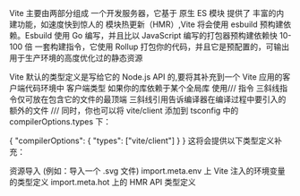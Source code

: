 Vite 主要由两部分组成
一个开发服务器，它基于 原生 ES 模块 提供了 丰富的内建功能，如速度快到惊人的 模块热更新（HMR）,Vite 将会使用 esbuild 预构建依赖。Esbuild 使用 Go 编写，并且比以 JavaScript 编写的打包器预构建依赖快 10-100 倍
一套构建指令，它使用 Rollup 打包你的代码，并且它是预配置的，可输出用于生产环境的高度优化过的静态资源

Vite 默认的类型定义是写给它的 Node.js API 的,要将其补充到一个 Vite 应用的客户端代码环境中
客户端类型
如果你的库依赖于某个全局库
使用/// 指令
三斜线指令仅可放在包含它的文件的最顶端
三斜线引用告诉编译器在编译过程中要引入的额外的文件
/// <reference types="vite/client" />
同时，你也可以将 vite/client 添加到 tsconfig 中的 compilerOptions.types 下：

{
"compilerOptions": {
"types": ["vite/client"]
}
}
这将会提供以下类型定义补充：

资源导入 (例如：导入一个 .svg 文件)
import.meta.env 上 Vite 注入的环境变量的类型定义
import.meta.hot 上的 HMR API 类型定义
